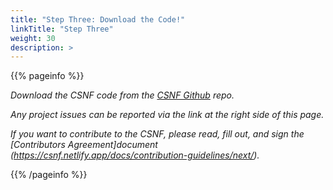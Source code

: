 ```yaml
---
title: "Step Three: Download the Code!"
linkTitle: "Step Three"
weight: 30
description: >
---
```

{{% pageinfo %}}

*Download the CSNF code from the [CSNF Github](https://github.com/onug/CSNF/tree/fall21) repo.*

*Any project issues can be reported via the link at the right side of this page.*

*If you want to contribute to the CSNF, please read, fill out, and sign the [Contributors Agreement]document (https://csnf.netlify.app/docs/contribution-guidelines/next/).*

{{% /pageinfo %}}
